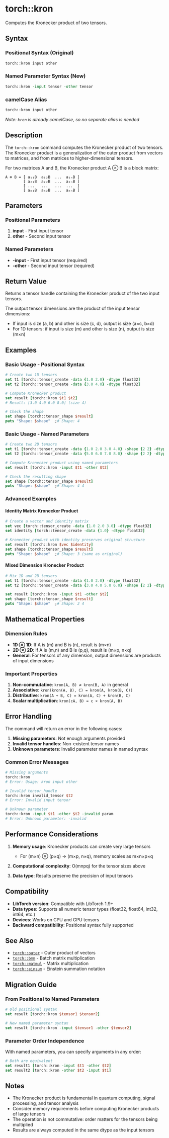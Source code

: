 # torch::kron

Computes the Kronecker product of two tensors.

## Syntax

### Positional Syntax (Original)
```tcl
torch::kron input other
```

### Named Parameter Syntax (New)
```tcl
torch::kron -input tensor -other tensor
```

### camelCase Alias
```tcl
torch::kron input other
```
*Note: `kron` is already camelCase, so no separate alias is needed*

## Description

The `torch::kron` command computes the Kronecker product of two tensors. The Kronecker product is a generalization of the outer product from vectors to matrices, and from matrices to higher-dimensional tensors.

For two matrices A and B, the Kronecker product A ⊗ B is a block matrix:
```
A ⊗ B = [ a₁₁B  a₁₂B  ...  a₁ₙB ]
        [ a₂₁B  a₂₂B  ...  a₂ₙB ]
        [ ...   ...   ...  ...  ]
        [ aₘ₁B  aₘ₂B  ...  aₘₙB ]
```

## Parameters

### Positional Parameters
1. **input** - First input tensor
2. **other** - Second input tensor

### Named Parameters
- **-input** - First input tensor (required)
- **-other** - Second input tensor (required)

## Return Value

Returns a tensor handle containing the Kronecker product of the two input tensors.

The output tensor dimensions are the product of the input tensor dimensions:
- If input is size (a, b) and other is size (c, d), output is size (a×c, b×d)
- For 1D tensors: if input is size (m) and other is size (n), output is size (m×n)

## Examples

### Basic Usage - Positional Syntax

```tcl
# Create two 1D tensors
set t1 [torch::tensor_create -data {1.0 2.0} -dtype float32]
set t2 [torch::tensor_create -data {3.0 4.0} -dtype float32]

# Compute Kronecker product
set result [torch::kron $t1 $t2]
# Result: [3.0 4.0 6.0 8.0] (size 4)

# Check the shape
set shape [torch::tensor_shape $result]
puts "Shape: $shape"  ;# Shape: 4
```

### Basic Usage - Named Parameters

```tcl
# Create two 2D tensors
set t1 [torch::tensor_create -data {1.0 2.0 3.0 4.0} -shape {2 2} -dtype float32]
set t2 [torch::tensor_create -data {5.0 6.0 7.0 8.0} -shape {2 2} -dtype float32]

# Compute Kronecker product using named parameters
set result [torch::kron -input $t1 -other $t2]

# Check the resulting shape
set shape [torch::tensor_shape $result]
puts "Shape: $shape"  ;# Shape: 4 4
```

### Advanced Examples

#### Identity Matrix Kronecker Product
```tcl
# Create a vector and identity matrix
set vec [torch::tensor_create -data {1.0 2.0 3.0} -dtype float32]
set identity [torch::tensor_create -data {1.0} -dtype float32]

# Kronecker product with identity preserves original structure
set result [torch::kron $vec $identity]
set shape [torch::tensor_shape $result]
puts "Shape: $shape"  ;# Shape: 3 (same as original)
```

#### Mixed Dimension Kronecker Product
```tcl
# Mix 1D and 2D tensors
set t1 [torch::tensor_create -data {1.0 2.0} -dtype float32]
set t2 [torch::tensor_create -data {3.0 4.0 5.0 6.0} -shape {2 2} -dtype float32]

set result [torch::kron -input $t1 -other $t2]
set shape [torch::tensor_shape $result]
puts "Shape: $shape"  ;# Shape: 2 4
```

## Mathematical Properties

### Dimension Rules
- **1D ⊗ 1D**: If A is (m) and B is (n), result is (m×n)
- **2D ⊗ 2D**: If A is (m,n) and B is (p,q), result is (m×p, n×q)
- **General**: For tensors of any dimension, output dimensions are products of input dimensions

### Important Properties
1. **Non-commutative**: `kron(A, B) ≠ kron(B, A)` in general
2. **Associative**: `kron(kron(A, B), C) = kron(A, kron(B, C))`
3. **Distributive**: `kron(A + B, C) = kron(A, C) + kron(B, C)`
4. **Scalar multiplication**: `kron(cA, B) = c × kron(A, B)`

## Error Handling

The command will return an error in the following cases:

1. **Missing parameters**: Not enough arguments provided
2. **Invalid tensor handles**: Non-existent tensor names
3. **Unknown parameters**: Invalid parameter names in named syntax

### Common Error Messages

```tcl
# Missing arguments
torch::kron
# Error: Usage: kron input other

# Invalid tensor handle
torch::kron invalid_tensor $t2
# Error: Invalid input tensor

# Unknown parameter
torch::kron -input $t1 -other $t2 -invalid param
# Error: Unknown parameter: -invalid
```

## Performance Considerations

1. **Memory usage**: Kronecker products can create very large tensors
   - For (m×n) ⊗ (p×q) → (m×p, n×q), memory scales as m×n×p×q
   
2. **Computational complexity**: O(mnpq) for the tensor sizes above

3. **Data type**: Results preserve the precision of input tensors

## Compatibility

- **LibTorch version**: Compatible with LibTorch 1.9+
- **Data types**: Supports all numeric tensor types (float32, float64, int32, int64, etc.)
- **Devices**: Works on CPU and GPU tensors
- **Backward compatibility**: Positional syntax fully supported

## See Also

- [`torch::outer`](outer.md) - Outer product of vectors
- [`torch::bmm`](bmm.md) - Batch matrix multiplication
- [`torch::matmul`](matmul.md) - Matrix multiplication
- [`torch::einsum`](einsum.md) - Einstein summation notation

## Migration Guide

### From Positional to Named Parameters

```tcl
# Old positional syntax
set result [torch::kron $tensor1 $tensor2]

# New named parameter syntax
set result [torch::kron -input $tensor1 -other $tensor2]
```

### Parameter Order Independence

With named parameters, you can specify arguments in any order:

```tcl
# Both are equivalent
set result1 [torch::kron -input $t1 -other $t2]
set result2 [torch::kron -other $t2 -input $t1]
```

## Notes

- The Kronecker product is fundamental in quantum computing, signal processing, and tensor analysis
- Consider memory requirements before computing Kronecker products of large tensors
- The operation is not commutative: order matters for the tensors being multiplied
- Results are always computed in the same dtype as the input tensors 